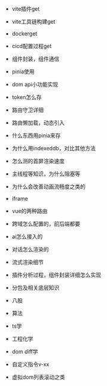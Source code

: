 - vite插件get
- vite工具链构建get
- dockerget
- cicd配置过程get
- 组件封装，组件通信
- pinia使用
- dom api小功能实现
- token怎么存
- 路由守卫详细
- 路由懒加载，动态引入
- 什么东西用pinia来存
- 为什么用indexeddb，对比其他方法
- 怎么测的首屏渲染速度
- 主线程等知识，为什么阻塞等
- 为什么会改善动画流畅度之类的
- iframe
- vue的两种路由
- 跨域怎么配置的，前后端都要
- ai怎么接入的
- 对话怎么渲染的
- 流式渲染细节
- 插件分析过程，组件封装详细怎么实现
- 分包及相关底层知识

- 八股
- 算法
- ts学
- 工程化学
- dom diff学
- 自定义指令v-xx
- 虚拟dom列表滚动之类